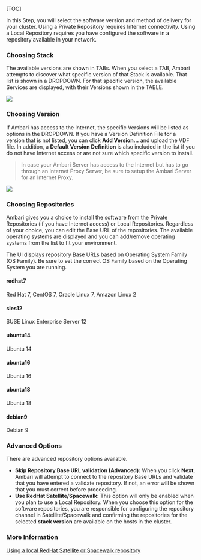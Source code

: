 [TOC]

In this Step, you will select the software version and method of delivery for your cluster. Using a Private Repository requires Internet connectivity. Using a Local Repository requires you have configured the software in a repository available in your network.

### Choosing Stack

The available versions are shown in TABs. When you select a TAB, Ambari attempts to discover what specific version of that Stack is available. That list is shown in a DROPDOWN. For that specific version, the available Services are displayed, with their Versions shown in the TABLE.

![](https://cdn.north.devlive.org/images/2024/05/10/17153410743803.jpg)

### Choosing Version

If Ambari has access to the Internet, the specific Versions will be listed as options in the DROPDOWN. If you have a Version Definition File for a version that is not listed, you can click **Add Version…** and upload the VDF file. In addition, a **Default Version Definition** is also included in the list if you do not have Internet access or are not sure which specific version to install.

> In case your Ambari Server has access to the Internet but has to go through an Internet Proxy Server, be sure to setup the Ambari Server for an Internet Proxy.

![](https://cdn.north.devlive.org/images/2024/05/10/17153411643292.jpg)

### Choosing Repositories

Ambari gives you a choice to install the software from the Private Repositories (if you have Internet access) or Local Repositories. Regardless of your choice, you can edit the Base URL of the repositories. The available operating systems are displayed and you can add/remove operating systems from the list to fit your environment.

The UI displays repository Base URLs based on Operating System Family (OS Family). Be sure to set the correct OS Family based on the Operating System you are running.

#### redhat7

Red Hat 7, CentOS 7, Oracle Linux 7, Amazon Linux 2

#### sles12

SUSE Linux Enterprise Server 12

#### ubuntu14

Ubuntu 14

#### ubuntu16

Ubuntu 16

#### ubuntu18

Ubuntu 18

#### debian9

Debian 9

### Advanced Options

There are advanced repository options available.

- **Skip Repository Base URL validation (Advanced):** When you click **Next**, Ambari will attempt to connect to the repository Base URLs and validate that you have entered a validate repository. If not, an error will be shown that you must correct before proceeding.
- **Use RedHat Satellite/Spacewalk:** This option will only be enabled when you plan to use a Local Repository. When you choose this option for the software repositories, you are responsible for configuring the repository channel in Satellite/Spacewalk and confirming the repositories for the selected **stack version** are available on the hosts in the cluster.

### More Information

[Using a local RedHat Satellite or Spacewalk repository]($UsingALocalRedHatSatelliteOrSpacewalkRepository)
